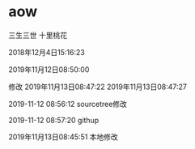 # aow

三生三世
十里桃花

2018年12月4日15:16:23 

2019年11月12日08:50:00

修改 
2019年11月13日08:47:22
2019年11月13日08:47:27


 
 
2019-11-12 08:56:12 sourcetree修改
 
2019-11-12 08:57:20 githup
 
 2019年11月13日08:45:51  本地修改
 
  
